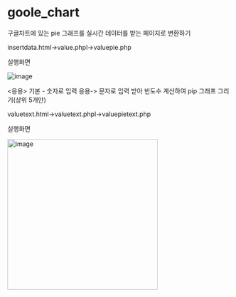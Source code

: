# goole_chart
구글차트에 있는 pie 그래프를 실시간 데이터를 받는 페이지로 변환하기

insertdata.html->value.phpl->valuepie.php

실행화면

![image](https://user-images.githubusercontent.com/127082884/233233495-fb33f86d-72b7-41ff-95c1-ef60d69d5c44.png)



<응용>
기본 - 숫자로 입력
응용-> 문자로 입력 받아 빈도수 계산하여 pip 그래프 그리기(상위 5개만)

valuetext.html->valuetext.phpl->valuepietext.php

실행화면

<img width="338" alt="image" src="https://user-images.githubusercontent.com/127082884/233293648-88ca5cfc-dee2-436b-af66-898a102f677a.png">


